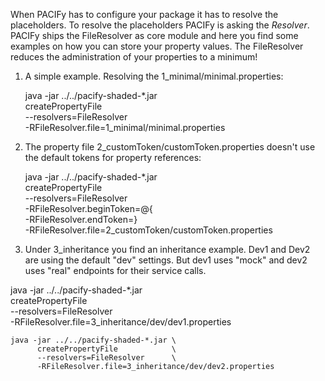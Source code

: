 When PACIFy has to configure your package it has to resolve the placeholders. To resolve the placeholders PACIFy is asking the *Resolver*. PACIFy ships the FileResolver as core module and here you find some examples on how you can store your property values. The FileResolver reduces the administration of your properties to a minimum! 

1. A simple example. Resolving the 1_minimal/minimal.properties:

   java -jar ../../pacify-shaded-*.jar  \
           createPropertyFile           \
		   --resolvers=FileResolver     \
		   -RFileResolver.file=1_minimal/minimal.properties

2. The property file 2_customToken/customToken.properties doesn't use the default tokens for property references:

   java -jar ../../pacify-shaded-*.jar   \
           createPropertyFile            \
		   --resolvers=FileResolver      \
		   -RFileResolver.beginToken=@{  \
		   -RFileResolver.endToken=}     \
		   -RFileResolver.file=2_customToken/customToken.properties 

3.  Under 3_inheritance you find an inheritance example. Dev1 and Dev2 are using the default "dev" settings. But dev1 uses "mock" and dev2 uses "real" endpoints for their service calls. 

   java -jar ../../pacify-shaded-*.jar  \
          createPropertyFile            \
		  --resolvers=FileResolver      \
		  -RFileResolver.file=3_inheritance/dev/dev1.properties
		  
    java -jar ../../pacify-shaded-*.jar \ 
          createPropertyFile            \
		  --resolvers=FileResolver      \
		  -RFileResolver.file=3_inheritance/dev/dev2.properties
